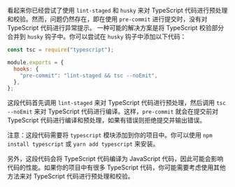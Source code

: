 看起来你已经尝试了使用 `lint-staged` 和 `husky` 来对 TypeScript 代码进行预处理和校验。然而，问题仍然存在，即在使用 `pre-commit` 进行提交时，没有对 TypeScript 代码进行异常提示。
一种可能的解决方案是将 TypeScript 校验部分合并到 `husky` 钩子中。你可以尝试在 `husky` 钩子中添加以下代码：

```javascript
const tsc = require("typescript");

module.exports = {
  hooks: {
    "pre-commit": "lint-staged && tsc --noEmit",
  },
};
```

这段代码首先调用 `lint-staged` 来对 TypeScript 代码进行预处理，然后调用 `tsc --noEmit` 来对 TypeScript 代码进行编译。这样，`pre-commit` 就会在提交前对 TypeScript 代码进行编译和预处理，如果有错误则拒绝提交并输出错误。

注意：这段代码需要将 `typescript` 模块添加到你的项目中。你可以使用 `npm install typescript` 或 `yarn add typescript` 来安装。

另外，这段代码会将 TypeScript 代码编译为 JavaScript 代码，因此可能会影响代码的性能。如果你的项目中有很多 TypeScript 代码，你可能需要考虑使用其他方法来对 TypeScript 代码进行预处理和校验。
